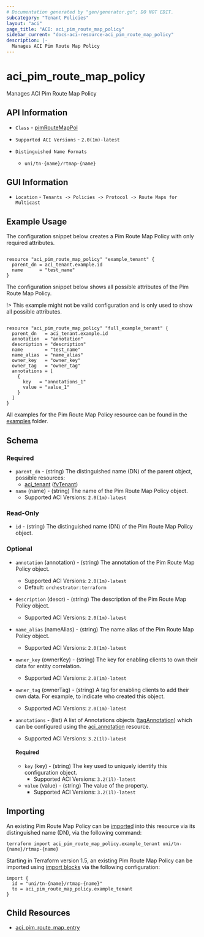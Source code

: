 ```yaml
---
# Documentation generated by "gen/generator.go"; DO NOT EDIT.
subcategory: "Tenant Policies"
layout: "aci"
page_title: "ACI: aci_pim_route_map_policy"
sidebar_current: "docs-aci-resource-aci_pim_route_map_policy"
description: |-
  Manages ACI Pim Route Map Policy
---
```


# aci_pim_route_map_policy #

Manages ACI Pim Route Map Policy

## API Information ##

* `Class` - [pimRouteMapPol](https://pubhub.devnetcloud.com/media/model-doc-latest/docs/app/index.html#/objects/pimRouteMapPol/overview)

* `Supported ACI Versions` - `2.0(1m)-latest`

* `Distinguished Name Formats`
  - `uni/tn-{name}/rtmap-{name}`

## GUI Information ##

* `Location` - `Tenants -> Policies -> Protocol -> Route Maps for Multicast`

## Example Usage ##

The configuration snippet below creates a Pim Route Map Policy with only required attributes.

```hcl

resource "aci_pim_route_map_policy" "example_tenant" {
  parent_dn = aci_tenant.example.id
  name      = "test_name"
}

```
The configuration snippet below shows all possible attributes of the Pim Route Map Policy.

!> This example might not be valid configuration and is only used to show all possible attributes.

```hcl

resource "aci_pim_route_map_policy" "full_example_tenant" {
  parent_dn   = aci_tenant.example.id
  annotation  = "annotation"
  description = "description"
  name        = "test_name"
  name_alias  = "name_alias"
  owner_key   = "owner_key"
  owner_tag   = "owner_tag"
  annotations = [
    {
      key   = "annotations_1"
      value = "value_1"
    }
  ]
}

```

All examples for the Pim Route Map Policy resource can be found in the [examples](https://github.com/CiscoDevNet/terraform-provider-aci/examples/resources/aci_pim_route_map_policy) folder.

## Schema

### Required

* `parent_dn` - (string) The distinguished name (DN) of the parent object, possible resources:
  - [aci_tenant](https://registry.terraform.io/providers/CiscoDevNet/aci/latest/docs/resources/tenant) ([fvTenant](https://pubhub.devnetcloud.com/media/model-doc-latest/docs/app/index.html#/objects/fvTenant/overview))
* `name` (name) - (string) The name of the Pim Route Map Policy object.
  - Supported ACI Versions: `2.0(1m)-latest`

### Read-Only

* `id` - (string) The distinguished name (DN) of the Pim Route Map Policy object.

### Optional
  
* `annotation` (annotation) - (string) The annotation of the Pim Route Map Policy object.
  - Supported ACI Versions: `2.0(1m)-latest`
  - Default: `orchestrator:terraform`
* `description` (descr) - (string) The description of the Pim Route Map Policy object.
  - Supported ACI Versions: `2.0(1m)-latest`
* `name_alias` (nameAlias) - (string) The name alias of the Pim Route Map Policy object.
  - Supported ACI Versions: `2.0(1m)-latest`
* `owner_key` (ownerKey) - (string) The key for enabling clients to own their data for entity correlation.
  - Supported ACI Versions: `2.0(1m)-latest`
* `owner_tag` (ownerTag) - (string) A tag for enabling clients to add their own data. For example, to indicate who created this object.
  - Supported ACI Versions: `2.0(1m)-latest`

* `annotations` - (list) A list of Annotations objects ([tagAnnotation](https://pubhub.devnetcloud.com/media/model-doc-latest/docs/app/index.html#/objects/tagAnnotation/overview)) which can be configured using the [aci_annotation](https://registry.terraform.io/providers/CiscoDevNet/aci/latest/docs/resources/annotation) resource.
  - Supported ACI Versions: `3.2(1l)-latest`
  
  #### Required
  
  * `key` (key) - (string) The key used to uniquely identify this configuration object.
      - Supported ACI Versions: `3.2(1l)-latest`
  * `value` (value) - (string) The value of the property.
      - Supported ACI Versions: `3.2(1l)-latest`

## Importing

An existing Pim Route Map Policy can be [imported](https://www.terraform.io/docs/import/index.html) into this resource via its distinguished name (DN), via the following command:

```
terraform import aci_pim_route_map_policy.example_tenant uni/tn-{name}/rtmap-{name}
```

Starting in Terraform version 1.5, an existing Pim Route Map Policy can be imported 
using [import blocks](https://developer.hashicorp.com/terraform/language/import) via the following configuration:

```
import {
  id = "uni/tn-{name}/rtmap-{name}"
  to = aci_pim_route_map_policy.example_tenant
}
```

## Child Resources
  
  - [aci_pim_route_map_entry](https://registry.terraform.io/providers/CiscoDevNet/aci/latest/docs/resources/pim_route_map_entry)
